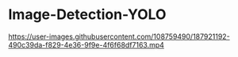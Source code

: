 # Image-Detection-YOLO


https://user-images.githubusercontent.com/108759490/187921192-490c39da-f829-4e36-9f9e-4f6f68df7163.mp4

